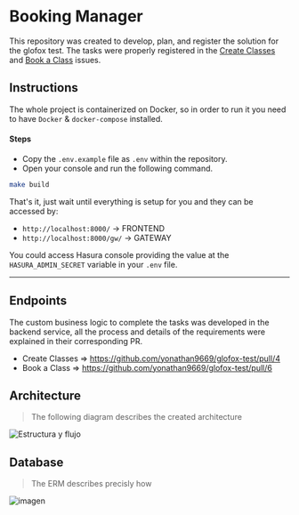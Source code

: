 # Booking Manager

This repository was created to develop, plan, and register the solution for the glofox test. The tasks were properly registered in the [Create Classes](https://github.com/yonathan9669/glofox-test/issues/3) and [Book a Class](https://github.com/yonathan9669/glofox-test/issues/5) issues.

## Instructions
The whole project is containerized on Docker, so in order to run it you need to have `Docker` & `docker-compose` installed.

#### Steps
- Copy the `.env.example` file as `.env` within the repository.
- Open your console and run the following command.
```sh
make build
```

That's it, just wait until everything is setup for you and they can be accessed by:
- `http://localhost:8000/`    -> FRONTEND
- `http://localhost:8000/gw/` -> GATEWAY

You could access Hasura console providing the value at the `HASURA_ADMIN_SECRET` variable in your `.env` file.

---

## Endpoints
The custom business logic to complete the tasks was developed in the backend service, all the process and details of the requirements were explained in their corresponding PR.

- Create Classes => https://github.com/yonathan9669/glofox-test/pull/4
- Book a Class => https://github.com/yonathan9669/glofox-test/pull/6

## Architecture
> The following diagram describes the created architecture

![Estructura y flujo](https://user-images.githubusercontent.com/897389/179416308-fd4a1b1c-a823-40f7-9f27-0f7c9b9a9e3d.jpg)

## Database
> The ERM describes precisly how

![imagen](https://user-images.githubusercontent.com/897389/179417409-515fe44c-fb67-4544-a61a-4e5dab117379.png)

